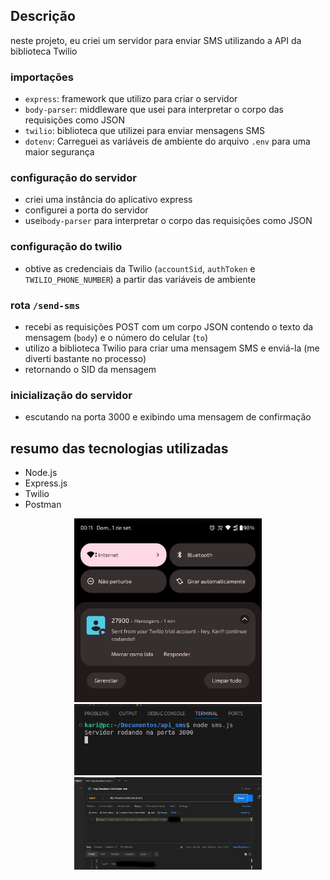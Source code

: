 
## Descrição

neste projeto, eu criei um servidor para enviar SMS utilizando a API da biblioteca Twilio

### importações

- `express`: framework que utilizo para criar o servidor
- `body-parser`: middleware que usei para interpretar o corpo das requisições como JSON
- `twilio`: biblioteca que utilizei para enviar mensagens SMS
- `dotenv`: Carreguei as variáveis de ambiente do arquivo `.env` para uma maior segurança

### configuração do servidor

- criei uma instância do aplicativo express
- configurei a porta do servidor 
- usei`body-parser` para interpretar o corpo das requisições como JSON

### configuração do twilio

- obtive as credenciais da Twilio (`accountSid`, `authToken` e `TWILIO_PHONE_NUMBER`) a partir das variáveis de ambiente

### rota `/send-sms`

- recebi as requisições POST com um corpo JSON contendo o texto da mensagem (`body`) e o número do celular (`to`)
- utilizo a biblioteca Twilio para criar uma mensagem SMS e enviá-la (me diverti bastante no processo)
- retornando o SID da mensagem 

### inicialização do servidor

- escutando na porta 3000 e exibindo uma mensagem de confirmação

## resumo das tecnologias utilizadas

- Node.js
- Express.js
- Twilio
- Postman

<p align="center">
  <img src="img/cel.jpeg" alt="imagem do recebimento do sms" width="300"/>
  <img src="img/image.png" alt="imagem de escuta na porta 3000" width="300"/>
  <img src="img/imagepostman.png" alt="imagem do postman com status 200" width="300"/>
</p>


